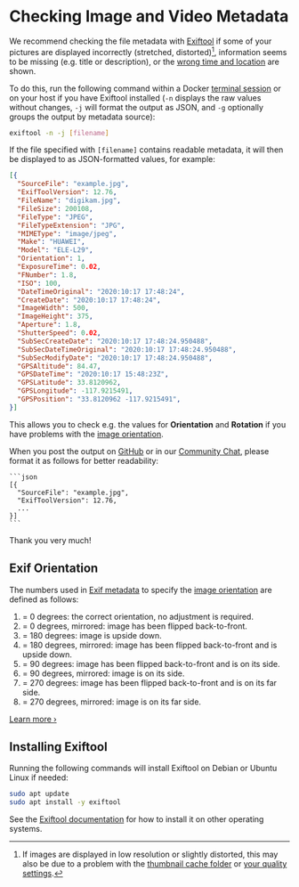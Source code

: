 # Checking Image and Video Metadata

We recommend checking the file metadata with [Exiftool](https://exiftool.org/) if some of your pictures are displayed incorrectly (stretched, distorted)[^1], information seems to be missing (e.g. title or description), or the [wrong time and location](../../user-guide/organize/edit.md) are shown.

To do this, run the following command within a Docker [terminal session](../docker-compose.md#opening-a-terminal) or on your host if you have Exiftool installed (`-n` displays the raw values without changes, `-j` will format the output as JSON, and `-g` optionally groups the output by metadata source):

```bash
exiftool -n -j [filename]
```

If the file specified with `[filename]` contains readable metadata, it will then be displayed to as JSON-formatted values, for example:

```json
[{
  "SourceFile": "example.jpg",
  "ExifToolVersion": 12.76,
  "FileName": "digikam.jpg",
  "FileSize": 200108,
  "FileType": "JPEG",
  "FileTypeExtension": "JPG",
  "MIMEType": "image/jpeg",
  "Make": "HUAWEI",
  "Model": "ELE-L29",
  "Orientation": 1,
  "ExposureTime": 0.02,
  "FNumber": 1.8,
  "ISO": 100,
  "DateTimeOriginal": "2020:10:17 17:48:24",
  "CreateDate": "2020:10:17 17:48:24",
  "ImageWidth": 500,
  "ImageHeight": 375,
  "Aperture": 1.8,
  "ShutterSpeed": 0.02,
  "SubSecCreateDate": "2020:10:17 17:48:24.950488",
  "SubSecDateTimeOriginal": "2020:10:17 17:48:24.950488",
  "SubSecModifyDate": "2020:10:17 17:48:24.950488",
  "GPSAltitude": 84.47,
  "GPSDateTime": "2020:10:17 15:48:23Z",
  "GPSLatitude": 33.8120962,
  "GPSLongitude": -117.9215491,
  "GPSPosition": "33.8120962 -117.9215491",
}]
```

This allows you to check e.g. the values for **Orientation** and **Rotation** if you have problems with the [image orientation](#exif-orientation).

When you post the output on [GitHub](https://github.com/photoprism/photoprism/discussions) or in our [Community Chat](https://link.photoprism.app/chat), please format it as follows for better readability:

    ```json
    [{
      "SourceFile": "example.jpg",
      "ExifToolVersion": 12.76,
      ...
    }]
    ```

Thank you very much!

## Exif Orientation

The numbers used in [Exif metadata](../../developer-guide/metadata/exif/index.md) to specify the [image orientation](../../developer-guide/metadata/orientation.md) are defined as follows: 

1. = 0 degrees: the correct orientation, no adjustment is required.
2. = 0 degrees, mirrored: image has been flipped back-to-front.
3. = 180 degrees: image is upside down.
4. = 180 degrees, mirrored: image has been flipped back-to-front and is upside down.
5. = 90 degrees: image has been flipped back-to-front and is on its side.
6. = 90 degrees, mirrored: image is on its side.
7. = 270 degrees: image has been flipped back-to-front and is on its far side.
8. = 270 degrees, mirrored: image is on its far side.

[Learn more ›](https://sirv.com/help/articles/rotate-photos-to-be-upright/)

## Installing Exiftool

Running the following commands will install Exiftool on Debian or Ubuntu Linux if needed:

```bash
sudo apt update
sudo apt install -y exiftool
```

See the [Exiftool documentation](https://exiftool.org/install.html) for how to install it on other operating systems.

[^1]: If images are displayed in low resolution or slightly distorted, this may also be due to a problem with the [thumbnail cache folder](../docker-compose.md#photoprismstorage) or [your quality settings](../../user-guide/settings/advanced.md#image-quality).